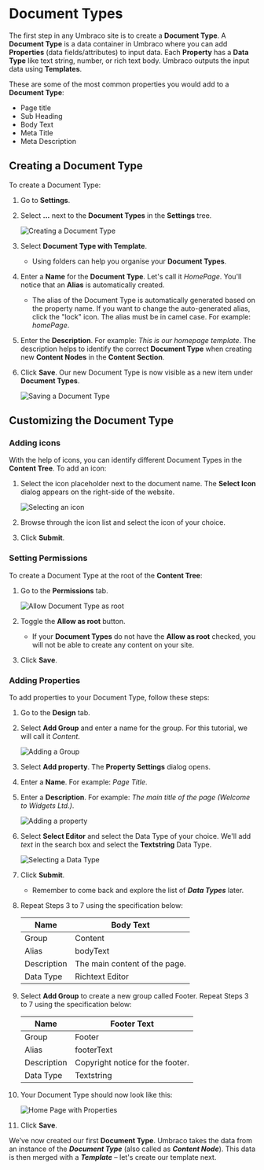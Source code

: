 # Document Types

The first step in any Umbraco site is to create a **Document Type**. A **Document Type** is a data container in Umbraco where you can add **Properties** (data fields/attributes) to input data. Each **Property** has a **Data Type** like text string, number, or rich text body. Umbraco outputs the input data using **Templates**.

These are some of the most common properties you would add to a **Document Type**:

* Page title
* Sub Heading
* Body Text
* Meta Title
* Meta Description

## Creating a Document Type

To create a Document Type:

1. Go to **Settings**.
2.  Select **...** next to the **Document Types** in the **Settings** tree.

    ![Creating a Document Type](images/figure-7-creating-a-document-type-v8.png)
3. Select **Document Type with Template**.
   * Using folders can help you organise your **Document Types**.
4. Enter a **Name** for the **Document Type**. Let's call it _HomePage_. You'll notice that an **Alias** is automatically created.
   * The alias of the Document Type is automatically generated based on the property name. If you want to change the auto-generated alias, click the "lock" icon. The alias must be in camel case. For example: _homePage_.
5. Enter the **Description**. For example: _This is our homepage template_. The description helps to identify the correct **Document Type** when creating new **Content Nodes** in the **Content Section**.
6.  Click **Save**. Our new Document Type is now visible as a new item under **Document Types**.

    ![Saving a Document Type](images/figure-7-saving-a-document-type-v11.png)

## Customizing the Document Type

### Adding icons

With the help of icons, you can identify different Document Types in the **Content Tree**. To add an icon:

1.  Select the icon placeholder next to the document name. The **Select Icon** dialog appears on the right-side of the website.

    ![Selecting an icon](images/figure-9-adding-an-icon-to-document-type-v11.png)
2. Browse through the icon list and select the icon of your choice.
3. Click **Submit**.

### Setting Permissions

To create a Document Type at the root of the **Content Tree**:

1.  Go to the **Permissions** tab.

    ![Allow Document Type as root](images/figure-9a-allow-document-type-as-root-v8.png)
2. Toggle the **Allow as root** button.
   * If your **Document Types** do not have the **Allow as root** checked, you will not be able to create any content on your site.
3. Click **Save**.

### Adding Properties

To add properties to your Document Type, follow these steps:

1. Go to the **Design** tab.
2.  Select **Add Group** and enter a name for the group. For this tutorial, we will call it _Content_.

    ![Adding a Group](images/figure-10-document-types-adding-groups-v11.png)
3. Select **Add property**. The **Property Settings** dialog opens.
4. Enter a **Name**. For example: _Page Title_.
5.  Enter a **Description**. For example: _The main title of the page (Welcome to Widgets Ltd.)_.

    ![Adding a property](images/figure-11-creating-our-pagetitle-property-v11.png)
6.  Select **Select Editor** and select the Data Type of your choice. We'll add _text_ in the search box and select the **Textstring** Data Type.

    ![Selecting a Data Type](images/figure-11a-selecting-textstring-data-type-v11.png)
7. Click **Submit**.
   * Remember to come back and explore the list of _**Data Types**_ later.
8.  Repeat Steps 3 to 7 using the specification below:

    | Name        | Body Text                     |
    | ----------- | ----------------------------- |
    | Group       | Content                       |
    | Alias       | bodyText                      |
    | Description | The main content of the page. |
    | Data Type   | Richtext Editor               |
9.  Select **Add Group** to create a new group called Footer. Repeat Steps 3 to 7 using the specification below:

    | Name        | Footer Text                      |
    | ----------- | -------------------------------- |
    | Group       | Footer                           |
    | Alias       | footerText                       |
    | Description | Copyright notice for the footer. |
    | Data Type   | Textstring                       |
10. Your Document Type should now look like this:

    ![Home Page with Properties](images/figure-12-homepage-document-type-with-properties-v11.png)
11. Click **Save**.

We’ve now created our first **Document Type**. Umbraco takes the data from an instance of the _**Document Type**_ (also called as _**Content Node**_). This data is then merged with a _**Template**_ – let's create our template next.
